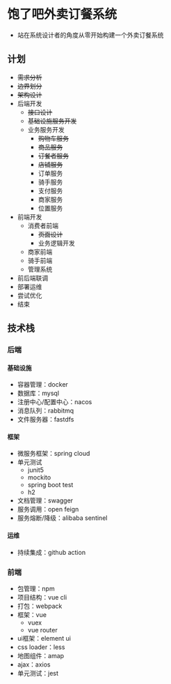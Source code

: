 # 饱了吧外卖订餐系统

- 站在系统设计者的角度从零开始构建一个外卖订餐系统

## 计划

- ~~需求分析~~
- ~~边界划分~~
- ~~架构设计~~
- 后端开发
  - ~~接口设计~~
  - ~~基础设施服务开发~~
  - 业务服务开发
    - ~~购物车服务~~
    - ~~商品服务~~
    - ~~订餐者服务~~
    - ~~店铺服务~~
    - 订单服务
    - 骑手服务
    - 支付服务
    - 商家服务
    - 位置服务
- 前端开发
  - 消费者前端
    - ~~页面设计~~
    - 业务逻辑开发
  - 商家前端
  - 骑手前端
  - 管理系统
- 前后端联调
- 部署运维
- 尝试优化
- 结束

## 技术栈

### 后端

#### 基础设施

- 容器管理：docker
- 数据库：mysql
- 注册中心/配置中心：nacos
- 消息队列：rabbitmq
- 文件服务器：fastdfs

#### 框架

- 微服务框架：spring cloud
- 单元测试
  - junit5
  - mockito
  - spring boot test
  - h2
- 文档管理：swagger
- 服务调用：open feign
- 服务熔断/降级：alibaba sentinel

#### 运维

- 持续集成：github action

### 前端

- 包管理：npm
- 项目结构：vue cli
- 打包：webpack
- 框架：vue
  - vuex
  - vue router
- ui框架：element ui
- css loader：less
- 地图组件：amap
- ajax：axios
- 单元测试：jest